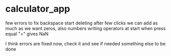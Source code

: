 # calculator_app
few errors to fix
backspace start deleting after few clicks
we can add as much as we want zeros, also numbers 
writing operators at start 
when press equal "=" gives NaN


I think errors are fixed now, check it and see if needed something else to be done
